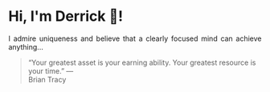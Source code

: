 # Hi, I'm Derrick 👋!
<p align="justify">I admire uniqueness and believe that a clearly focused mind can achieve anything...</p> 
<!-- #quote-start -->
<blockquote>&ldquo;Your greatest asset is your earning ability. Your greatest resource is your time.&rdquo; &mdash; <footer>Brian Tracy</footer></blockquote>
<!-- #quote-end -->
